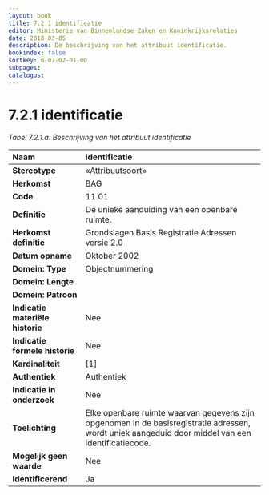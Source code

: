 ```yaml
---
layout: book
title: 7.2.1 identificatie
editor: Ministerie van Binnenlandse Zaken en Koninkrijksrelaties
date: 2018-03-05
description: De beschrijving van het attribuut identificatie.
bookindex: false
sortkey: B-07-02-01-00
subpages:
catalogus:
---
```


# 7.2.1 identificatie

_Tabel 7.2.1.a: Beschrijving van het attribuut identificatie_

| Naam | identificatie |
| :--- | :--- |
| **Stereotype** | «Attribuutsoort» |
| **Herkomst** | BAG |
| **Code** | 11.01 |
| **Definitie** | De unieke aanduiding van een openbare ruimte. |
| **Herkomst definitie** | Grondslagen Basis Registratie Adressen versie 2.0 |
| **Datum opname** | Oktober 2002 |
| **Domein: Type** | Objectnummering |
| **Domein: Lengte** | |
| **Domein: Patroon** | |
| **Indicatie materiële historie** | Nee |
| **Indicatie formele historie** | Nee |
| **Kardinaliteit** | \[1\] |
| **Authentiek** | Authentiek |
| **Indicatie in onderzoek** | Nee |
| **Toelichting** | Elke openbare ruimte waarvan gegevens zijn opgenomen in de basisregistratie adressen, wordt uniek aangeduid door middel van een identificatiecode. |
| **Mogelijk geen waarde** | Nee |
| **Identificerend** | Ja |
